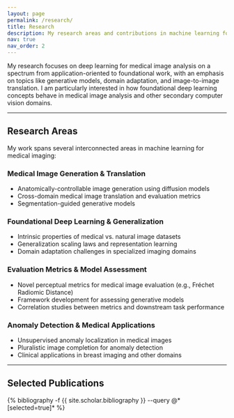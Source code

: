 ```yaml
---
layout: page
permalink: /research/
title: Research
description: My research areas and contributions in machine learning for medical imaging and foundational deep learning
nav: true
nav_order: 2
---
```


My research focuses on deep learning for medical image analysis on a spectrum from application-oriented to foundational work, with an emphasis on topics like generative models, domain adaptation, and image-to-image translation. I am particularly interested in how foundational deep learning concepts behave in medical image analysis and other secondary computer vision domains.

---

## Research Areas

My work spans several interconnected areas in machine learning for medical imaging:

### Medical Image Generation & Translation
- Anatomically-controllable image generation using diffusion models
- Cross-domain medical image translation and evaluation metrics
- Segmentation-guided generative models

### Foundational Deep Learning & Generalization  
- Intrinsic properties of medical vs. natural image datasets
- Generalization scaling laws and representation learning
- Domain adaptation challenges in specialized imaging domains

### Evaluation Metrics & Model Assessment
- Novel perceptual metrics for medical image evaluation (e.g., Fréchet Radiomic Distance)
- Framework development for assessing generative models
- Correlation studies between metrics and downstream task performance

### Anomaly Detection & Medical Applications
- Unsupervised anomaly localization in medical images
- Pluralistic image completion for anomaly detection
- Clinical applications in breast imaging and other domains

---

## Selected Publications

<div class="publications">
{% bibliography -f {{ site.scholar.bibliography }} --query @*[selected=true]* %}
</div>